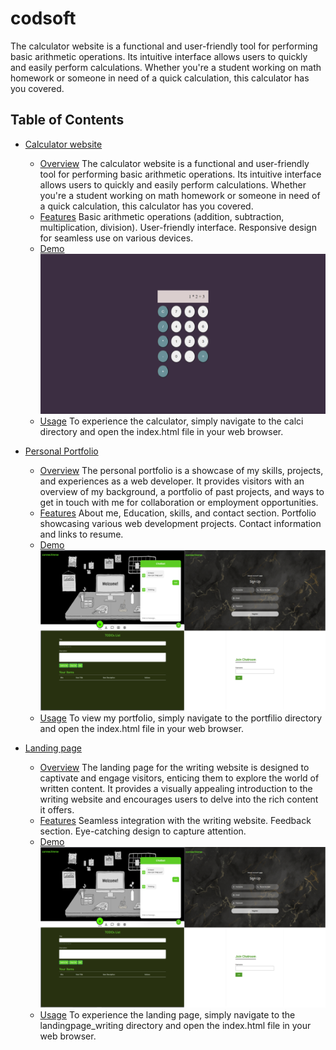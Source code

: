 # codsoft
The calculator website is a functional and user-friendly tool for performing basic arithmetic operations. Its intuitive interface allows users to quickly and easily perform calculations. Whether you're a student working on math homework or someone in need of a quick calculation, this calculator has you covered.

## Table of Contents

- [Calculator website](#Calculator-website)
  - [Overview](#overview)
    The calculator website is a functional and user-friendly tool for performing basic arithmetic operations. Its intuitive interface allows users to quickly and easily perform calculations. Whether you're a student working on math homework or someone in need of a quick calculation, this calculator has you covered.
  - [Features](#features)
    Basic arithmetic operations (addition, subtraction, multiplication, division).
User-friendly interface.
Responsive design for seamless use on various devices.
  - [Demo](#demo)
    ![image](calci.png)
  - [Usage](#usage)
    To experience the calculator, simply navigate to the calci directory and open the index.html file in your web browser.

- [Personal Portfolio](#Personal-Portfolio)
  - [Overview](#overview)
    The personal portfolio is a showcase of my skills, projects, and experiences as a web developer. It provides visitors with an overview of my background, a portfolio of past projects, and ways to get in touch with me for collaboration or employment opportunities.
  - [Features](#features)
    About me, Education, skills, and contact section.
Portfolio showcasing various web development projects.
Contact information and links to resume.
  - [Demo](#demo)
    ![image](https://github.com/divyasp25/ConnectVerse/blob/f5ccfce97bb1a6d4832c075a14481ecd11783cb7/website.png)
  - [Usage](#usage)
    To view my portfolio, simply navigate to the portfilio directory and open the index.html file in your web browser.
    
- [Landing page](#Landing-page)
  - [Overview](#overview)
    The landing page for the writing website is designed to captivate and engage visitors, enticing them to explore the world of written content. It provides a visually appealing introduction to the writing website and encourages users to delve into the rich content it offers.
  - [Features](#features)
   Seamless integration with the writing website. Feedback section. Eye-catching design to capture attention.
  - [Demo](#demo)
    ![image](https://github.com/divyasp25/ConnectVerse/blob/f5ccfce97bb1a6d4832c075a14481ecd11783cb7/website.png)
  - [Usage](#usage)
    To experience the landing page, simply navigate to the landingpage_writing directory and open the index.html file in your web browser.

